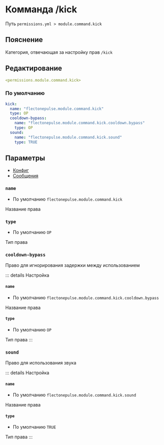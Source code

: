 # Комманда /kick
Путь `permissions.yml > module.command.kick`

## Пояснение
Категория, отвечающая за настройку прав `/kick`

## Редактирование
```yaml
<permissions.module.command.kick>
```

### По умолчанию
```yaml
kick:
  name: "flectonepulse.module.command.kick"
  type: OP
  cooldown-bypass:
    name: "flectonepulse.module.command.kick.cooldown.bypass"
    type: OP
  sound:
    name: "flectonepulse.module.command.kick.sound"
    type: TRUE
```

## Параметры

- [Конфиг](/ru/config/module/command/kick/)
- [Сообщения](/ru/messages/ru_ru/module/command/kick/)

### `name`
- По умолчанию `flectonepulse.module.command.kick`

Название права

### `type`
- По умолчанию `OP`

Тип права

### `cooldown-bypass`

Право для игнорирования задержки между использованием

::: details Настройка
#### `name`
- По умолчанию `flectonepulse.module.command.kick.cooldown.bypass`

Название права

#### `type`
- По умолчанию `OP`

Тип права
:::

### `sound`

Право для использования звука

::: details Настройка
#### `name`
- По умолчанию `flectonepulse.module.command.kick.sound`

Название права

#### `type`
- По умолчанию `TRUE`

Тип права
:::

<!--@include: @/ru/parts/permission.md-->

